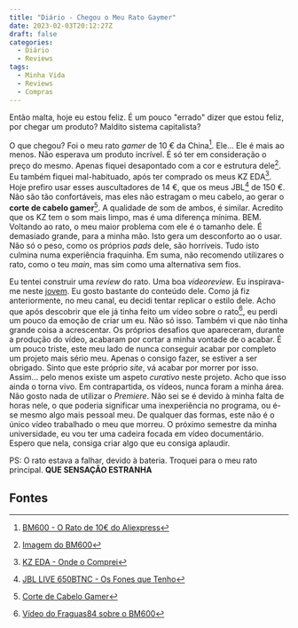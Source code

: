 ```yaml
---
title: "Diário - Chegou o Meu Rato Gaymer"
date: 2023-02-03T20:12:27Z
draft: false
categories:
  - Diário
  - Reviews
tags:
  - Minha Vida
  - Reviews
  - Compras
---
```


Então malta, hoje eu estou feliz. É um pouco "errado" dizer que estou feliz, por chegar um produto? Maldito sistema capitalista?

O que chegou? Foi o meu rato *gamer* de 10 € da China[^1]. Ele... Ele é mais ao menos. Não esperava um produto incrível. É só ter em consideração o preço do mesmo. Apenas fiquei desapontado com a cor e estrutura dele[^2]. Eu também fiquei mal-habituado, após ter comprado os meus KZ EDA[^3]. Hoje prefiro usar esses auscultadores de 14 €, que os meus JBL[^4] de 150 €. Não são tão confortáveis, mas eles não estragam o meu cabelo, ao gerar o **corte de cabelo gamer**[^5]. A qualidade de som de ambos, é similar. Acredito que os KZ tem o som mais limpo, mas é uma diferença mínima. BEM. Voltando ao rato, o meu maior problema com ele é o tamanho dele. É demasiado grande, para a minha mão. Isto gera um desconforto ao o usar. Não só o peso, como os próprios *pads* dele, são horríveis. Tudo isto culmina numa experiência fraquinha. Em suma, não recomendo utilizares o rato, como o teu *main*, mas sim como uma alternativa sem fios.

Eu tentei construir uma *review* do rato. Uma boa *videoreview*. Eu inspirava-me neste [jovem](https://www.youtube.com/@Fraguas84). Eu gosto bastante do conteúdo dele. Como já fiz anteriormente, no meu canal, eu decidi tentar replicar o estilo dele. Acho que após descobrir que ele já tinha feito um vídeo sobre o rato[^6], eu perdi um pouco da emoção de criar um eu. Não só isso. Também vi que não tinha grande coisa a acrescentar. Os próprios desafios que apareceram, durante a produção do vídeo, acabaram por cortar a minha vontade de o acabar. É um pouco triste, este meu lado de nunca conseguir acabar por completo um projeto mais sério meu. Apenas o consigo fazer, se estiver a ser obrigado. Sinto que este próprio *site*, vá acabar por morrer por isso. Assim… pelo menos existe um aspeto *curativo* neste projeto. Acho que isso ainda o torna vivo. Em contrapartida, os vídeos, nunca foram a minha área. Não gosto nada de utilizar o *Premiere*. Não sei se é devido à minha falta de horas nele, o que poderia significar uma inexperiência no programa, ou é-se mesmo algo mais pessoal meu. De qualquer das formas, este não é o único vídeo trabalhado o meu que morreu. O próximo semestre da minha universidade, eu vou ter uma cadeira focada em vídeo documentário. Espero que nela, consiga criar algo que eu consiga aplaudir.

PS: O rato estava a falhar, devido à bateria. Troquei para o meu rato principal. **QUE SENSAÇÃO ESTRANHA**

## Fontes

[^1]: [BM600 - O Rato de 10€ do Aliexpress](https://pt.aliexpress.com/w/wholesale-Bm600.html)
[^2]: [Imagem do BM600](https://ae01.alicdn.com/kf/A9b0d9e72ce064781ae629e48a28d4492N.jpg)
[^3]: [KZ EDA - Onde o Comprei](https://pt.aliexpress.com/w/wholesale-kz-eda.html)
[^4]: [JBL LIVE 650BTNC - Os Fones que Tenho](https://www.jbl.com/over-ear-headphones/JBL+LIVE650BTNC.html)
[^5]: [Corte de Cabelo Gamer](https://i.ytimg.com/vi/bHlWR6gQbZ4/maxresdefault.jpg)
[^6]: [Vídeo do Fraguas84 sobre o BM600](https://youtu.be/SAit6Iyddzg)
